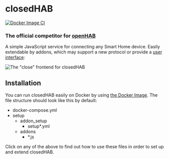# closedHAB

[![Docker Image CI](https://github.com/Ryz3D/closedhab/actions/workflows/docker-nightly.yml/badge.svg)](https://github.com/Ryz3D/closedhab/actions/workflows/docker-nightly.yml)

### The official competitor for [openHAB](https://github.com/openhab/openhab-distro)

A simple JavaScript service for connecting any Smart Home device. Easily extendable by addons, which may support a new protocol or provide a [user interface](https://github.com/Ryz3D/close-frontend):

![The "close" frontend for closedHAB](https://i.imgur.com/POAaQ1w.png)

## Installation

You can run closedHAB easily on Docker by using [the Docker Image](https://hub.docker.com/repository/docker/mircoheitmann/closedhab).
The file structure should look like this by default:
- docker-compose.yml
- setup
  - addon_setup
    - setup*.yml
  - addons
    - *.js

Click on any of the above to find out how to use these files in order to set up and extend closedHAB.
